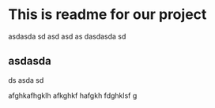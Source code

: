 # This is readme for our project

asdasda
sd
asd
asd
as
dasdasda
sd


## asdasda
ds
asda
sd


afghkafhgklh afkghkf 
hafgkh fdghklsf g


